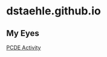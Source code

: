 # dstaehle.github.io
## My Eyes
<a href="https://dstaehle.github.io/PCDE-Activity-9.1"> PCDE Activity </a>

